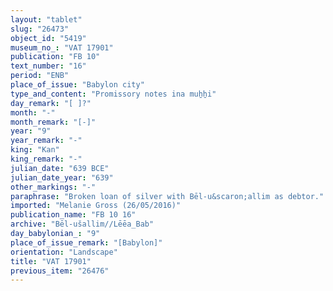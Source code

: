 ```yaml
---
layout: "tablet"
slug: "26473"
object_id: "5419"
museum_no_: "VAT 17901"
publication: "FB 10"
text_number: "16"
period: "ENB"
place_of_issue: "Babylon city"
type_and_content: "Promissory notes ina muẖẖi"
day_remark: "[ ]?"
month: "-"
month_remark: "[-]"
year: "9"
year_remark: "-"
king: "Kan"
king_remark: "-"
julian_date: "639 BCE"
julian_date_year: "639"
other_markings: "-"
paraphrase: "Broken loan of silver with Bēl-u&scaron;allim as debtor."
imported: "Melanie Gross (26/05/2016)"
publication_name: "FB 10 16"
archive: "Bēl-ušallim//Lēēa_Bab"
day_babylonian_: "9"
place_of_issue_remark: "[Babylon]"
orientation: "Landscape"
title: "VAT 17901"
previous_item: "26476"
---
```

